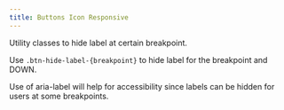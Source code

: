 ```yaml
---
title: Buttons Icon Responsive
---
```


Utility classes to hide label at certain breakpoint.

Use <code>.btn-hide-label-{breakpoint}</code> to hide label for the breakpoint and DOWN.

Use of aria-label will help for accessibility since labels can be hidden for users at some breakpoints.
